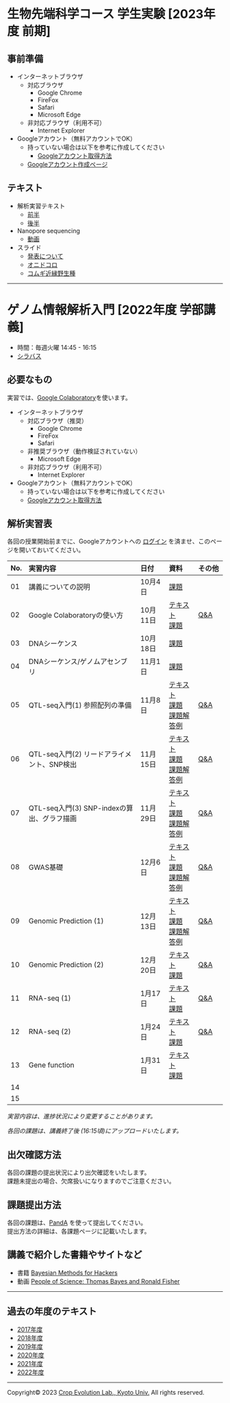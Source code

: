 <a name="section1"></a>
# 生物先端科学コース 学生実験 [2023年度 前期]

## 事前準備
- インターネットブラウザ
  - 対応ブラウザ
    - Google Chrome
    - FireFox
    - Safari
    - Microsoft Edge
  - 非対応ブラウザ（利用不可）
    - Internet Explorer
- Googleアカウント（無料アカウントでOK）
  - 持っていない場合は以下を参考に作成してください
    - [Googleアカウント取得方法](https://github.com/CropEvol/lecture/blob/master/textbook_2019/L02_create_google_acount.md)
  - [Googleアカウント作成ページ](https://accounts.google.com/signup/v2/webcreateaccount?continue=https%3A%2F%2Fwww.google.co.jp%2F&hl=ja&gmb=exp&biz=false&flowName=GlifWebSignIn&flowEntry=SignUp)

## テキスト
- 解析実習テキスト
  - [前半](https://colab.research.google.com/github/CropEvol/lecture/blob/master/FFBCexpr_2023spr/FFBC2023spr_CropEvol_p1.ipynb)
  - [後半](https://colab.research.google.com/github/CropEvol/lecture/blob/master/FFBCexpr_2023spr/FFBC2023spr_CropEvol_p2.ipynb)
- Nanopore sequencing
  - [動画](./FFBCexpr_2023spr/movies/Nanopore_sequencing.md)
- スライド
  - [発表について](https://github.com/CropEvol/lecture/blob/master/FFBCexpr_2023spr/slides/%E7%A0%94%E7%A9%B6%E7%99%BA%E8%A1%A8%E3%81%AB%E3%81%A4%E3%81%84%E3%81%A6.pdf)
  - [オニドコロ](https://github.com/CropEvol/lecture/blob/master/FFBCexpr_2023spr/slides/%E5%AD%A6%E7%94%9F%E5%AE%9F%E7%BF%922023_%E3%82%AA%E3%83%8B%E3%83%89%E3%82%B3%E3%83%AD.pdf)
  - [コムギ近縁野生種](https://github.com/CropEvol/lecture/blob/master/FFBCexpr_2023spr/slides/%E5%AD%A6%E7%94%9F%E5%AE%9F%E7%BF%922023_%E3%82%B3%E3%83%A0%E3%82%AE.pdf)

---
<a name="section2"></a>
# ゲノム情報解析入門 [2022年度 学部講義]

- 時間：毎週火曜 14:45 - 16:15  
- [シラバス](https://ocw.kyoto-u.ac.jp/syllabus/?act=detail&syllabus_id=agr_5140&year=2022)

## 必要なもの
実習では、[Google Colaboratory](https://colab.research.google.com/notebooks/welcome.ipynb)を使います。  
- インターネットブラウザ
  - 対応ブラウザ（推奨）
    - Google Chrome
    - FireFox
    - Safari
  - 非推奨ブラウザ（動作検証されていない）
    - Microsoft Edge
  - 非対応ブラウザ（利用不可）
    - Internet Explorer
- Googleアカウント（無料アカウントでOK）
  - 持っていない場合は以下を参考に作成してください
  - [Googleアカウント取得方法](https://github.com/CropEvol/lecture/blob/master/textbook_2019/L02_create_google_acount.md)


## 解析実習表

各回の授業開始前までに、Googleアカウントへの [ログイン](https://www.google.com/accounts/login) を済ませ、このページを開いておいてください。

| No. | 実習内容 | 日付 | 資料 | その他 |
|:---|:---|:---|:---|:---|
|01| 講義についての説明 | 10月4日 | [課題](https://panda.ecs.kyoto-u.ac.jp/x/1HTMEU) |  |
|02| Google Colaboratoryの使い方 | 10月11日 | [テキスト](https://colab.research.google.com/github/CropEvol/lecture/blob/master/textbook_2022/First_GoogleColab.ipynb)<br>[課題](https://panda.ecs.kyoto-u.ac.jp/x/1HTMEU) | [Q&A](https://github.com/CropEvol/lecture/blob/master/textbook_2022/L02_QA.md) |
|03| DNAシーケンス | 10月18日 | [課題](https://panda.ecs.kyoto-u.ac.jp/x/1HTMEU) |  |
|04| DNAシーケンス/ゲノムアセンブリ | 11月1日 | [課題](https://panda.ecs.kyoto-u.ac.jp/x/1HTMEU) | |
|05| QTL-seq入門(1) 参照配列の準備 | 11月8日 | [テキスト](https://colab.research.google.com/github/CropEvol/lecture/blob/master/textbook_2022/QTLseq_1.ipynb)<br>[課題](https://colab.research.google.com/github/CropEvol/lecture/blob/master/textbook_2022/QTLseq_1_hw.ipynb)<br>[課題解答例](https://colab.research.google.com/github/CropEvol/lecture/blob/master/textbook_2022/QTLseq_1_hw_ans.ipynb) | [Q&A](https://github.com/CropEvol/lecture/blob/master/textbook_2022/L05_QA.md) |
|06| QTL-seq入門(2) リードアライメント、SNP検出 | 11月15日 | [テキスト](https://colab.research.google.com/github/CropEvol/lecture/blob/master/textbook_2022/QTLseq_2.ipynb)<br>[課題](https://colab.research.google.com/github/CropEvol/lecture/blob/master/textbook_2022/QTLseq_2_hw.ipynb)<br>[課題解答例](https://colab.research.google.com/github/CropEvol/lecture/blob/master/textbook_2022/QTLseq_2_hw_ans.ipynb) | [Q&A](https://github.com/CropEvol/lecture/blob/master/textbook_2022/L06_QA.md) |
|07| QTL-seq入門(3) SNP-indexの算出、グラフ描画 | 11月29日 | [テキスト](https://colab.research.google.com/github/CropEvol/lecture/blob/master/textbook_2022/QTLseq_3.ipynb)<br>[課題](https://colab.research.google.com/github/CropEvol/lecture/blob/master/textbook_2022/QTLseq_3_hw.ipynb)<br>[課題解答例](https://colab.research.google.com/github/CropEvol/lecture/blob/master/textbook_2022/QTLseq_3_hw_ans.ipynb) | [Q&A](https://github.com/CropEvol/lecture/blob/master/textbook_2022/L07_QA.md)　|
|08| GWAS基礎 | 12月6日 | [テキスト](https://colab.research.google.com/github/CropEvol/lecture/blob/master/textbook_2022/GWAS.ipynb)<br>[課題](https://colab.research.google.com/github/CropEvol/lecture/blob/master/textbook_2022/GWAS_hw.ipynb)<br>[課題解答例](https://colab.research.google.com/github/CropEvol/lecture/blob/master/textbook_2022/GWAS_hw_ans.ipynb) | [Q&A](https://github.com/CropEvol/lecture/blob/master/textbook_2022/L08_QA.md) |
|09| Genomic Prediction (1) | 12月13日 | [テキスト](https://colab.research.google.com/github/CropEvol/lecture/blob/master/textbook_2022/GenomicPrediction_1.ipynb)<br>[課題](https://colab.research.google.com/github/CropEvol/lecture/blob/master/textbook_2022/GenomicPrediction_1_hw.ipynb)<br>[課題解答例](https://colab.research.google.com/github/CropEvol/lecture/blob/master/textbook_2022/GenomicPrediction_1_hw_ans.ipynb) | [Q&A](https://github.com/CropEvol/lecture/blob/master/textbook_2022/L09_QA.md) |
|10| Genomic Prediction (2) | 12月20日 | [テキスト](https://colab.research.google.com/github/CropEvol/lecture/blob/master/textbook_2022/GenomicPrediction_2.ipynb)<br>[課題](https://panda.ecs.kyoto-u.ac.jp/x/1HTMEU) |  [Q&A](https://github.com/CropEvol/lecture/blob/master/textbook_2022/L10_QA.md) |
|11| RNA-seq (1) | 1月17日 | [テキスト](https://colab.research.google.com/github/CropEvol/lecture/blob/master/textbook_2022/RNAseq_1.ipynb)<br>[課題](https://panda.ecs.kyoto-u.ac.jp/x/1HTMEU) | [Q&A](https://github.com/CropEvol/lecture/blob/master/textbook_2022/L11_QA.md) |
|12| RNA-seq (2) | 1月24日 | [テキスト](https://colab.research.google.com/github/CropEvol/lecture/blob/master/textbook_2022/RNAseq_2.ipynb)<br>[課題](https://panda.ecs.kyoto-u.ac.jp/x/1HTMEU) | [Q&A](https://github.com/CropEvol/lecture/blob/master/textbook_2022/L12_QA.md) |
|13| Gene function | 1月31日 | [テキスト](https://colab.research.google.com/github/CropEvol/lecture/blob/master/textbook_2022/Gene_function.ipynb)<br>[課題](https://panda.ecs.kyoto-u.ac.jp/x/1HTMEU) | |
|14| | | | |
|15| | | | |

_実習内容は、進捗状況により変更することがあります。_

_各回の課題は、講義終了後 (16:15頃)にアップロードいたします。_

## 出欠確認方法
各回の課題の提出状況により出欠確認をいたします。  
課題未提出の場合、欠席扱いになりますのでご注意ください。  


## 課題提出方法
各回の課題は、[PandA](https://panda.ecs.kyoto-u.ac.jp/portal/login) を使って提出してください。  
提出方法の詳細は、各課題ページに記載いたします。

## 講義で紹介した書籍やサイトなど
- 書籍 [Bayesian Methods for Hackers](https://camdavidsonpilon.github.io/Probabilistic-Programming-and-Bayesian-Methods-for-Hackers/)
- 動画 [People of Science: Thomas Bayes and Ronald Fisher
](https://g.co/arts/FjZasjDGQzKRFtvt7)


---

<a name="section4"></a>
## 過去の年度のテキスト
- [2017年度](https://github.com/CropEvol/lecture/tree/2017)
- [2018年度](https://github.com/CropEvol/lecture/tree/2018)
- [2019年度](https://github.com/CropEvol/lecture/tree/2019)
- [2020年度](https://github.com/CropEvol/lecture/tree/2020)
- [2021年度](https://github.com/CropEvol/lecture/tree/2021)
- [2022年度](https://github.com/CropEvol/lecture/tree/2022)

---
Copyright&copy; 2023 [Crop Evolution Lab., Kyoto Univ.](http://www.crop-evolution.kais.kyoto-u.ac.jp/) All rights reserved.
